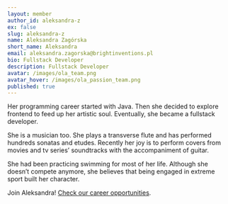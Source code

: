 ```yaml
---
layout: member
author_id: aleksandra-z
ex: false
slug: aleksandra-z
name: Aleksandra Zagórska
short_name: Aleksandra
email: aleksandra.zagorska@brightinventions.pl
bio: Fullstack Developer
description: Fullstack Developer
avatar: /images/ola_team.png
avatar_hover: /images/ola_passion_team.png
published: true
---
```

Her programming career started with Java. Then she decided to explore frontend to feed up her artistic soul. Eventually, she became a fullstack developer. 

She is a musician too. She plays a transverse flute and has performed hundreds sonatas and etudes. Recently her joy is to perform covers from movies and tv series’ soundtracks with the accompaniment of guitar. 

She had been practicing swimming for most of her life. Although she doesn’t compete anymore, she believes that being engaged in extreme sport built her character.

Join Aleksandra! [Check our career opportunities](/career).